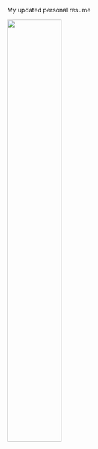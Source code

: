 My updated personal resume





<img src="https://https://raw.githubusercontent.com/samuelrangira/Resume/master/main.png" width=50% height=50%>

